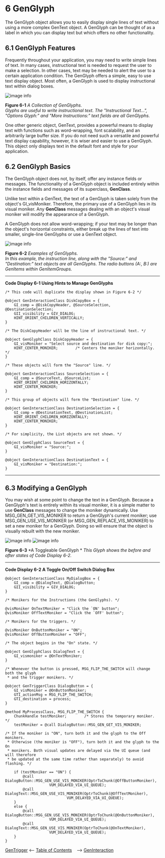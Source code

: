 # 6 GenGlyph

The GenGlyph object allows you to easily display single lines of text without 
using a more complex GenText object. A GenGlyph can be thought of as a 
label in which you can display text but which offers no other functionality.

## 6.1 GenGlyph Features

Frequently throughout your application, you may need to write simple lines 
of text. In many cases, instructional text is needed to request the user to 
make a selection. In other cases, text may be needed to alert the user to a 
certain application condition. The GenGlyph offers a simple, easy to use text 
display object. Most often, a GenGlyph is used to display instructional text 
within dialog boxes.

![image info](Figures/Fig6-1.png)

**Figure 6-1** *A Collection of GenGlyphs.*  
*Glyphs are useful to write instructional text. The "Instructional Text...", 
"Options Glyph:" and "More Instructions:" text fields are all GenGlyphs.*

One other generic object, GenText, provides a powerful means to display text 
with functions such as word-wrapping, font scalability, and an arbitrarily 
large buffer size. If you do not need such a versatile and powerful text display 
capability, however, it is wiser and easier to use a GenGlyph. This object only 
displays text in the default font and style for your application.

## 6.2 GenGlyph Basics

The GenGlyph object does not, by itself, offer any instance fields or messages. 
The functionality of a GenGlyph object is included entirely within the 
instance fields and messages of its superclass, **GenClass**.

Unlike text within a GenText, the text of a GenGlyph is taken solely from the 
object's GI_visMoniker. Therefore, the primary use of a GenGlyph lies in its 
visual moniker. Any **GenClass** messages dealing with an object's visual 
moniker will modify the appearance of a GenGlyph.

A GenGlyph does not allow word-wrapping; if your text may be longer than 
the object's horizontal constraints, either break up the lines of text into 
smaller, single-line GenGlyphs or use a GenText object. 

![image info](Figures/Fig6-2.png)

**Figure 6-2** *Examples of GenGlyphs.*  
*In this example, the instruction line, along with the "Source:" and 
"Destination:" text objects are all GenGlyphs. 
The radio buttons (A:, B:) are GenItems within GenItemGroups.*

----------
**Code Display 6-1 Using Hints to Manage GenGlyphs**

    /* This code will duplicate the display shown in Figure 6-2 */

    @object GenInteractionClass DiskCopyBox = {
        GI_comp = @DiskCopyHeader, @SourceSelection, @DestinationSelection;
        GII_visibility = GIV_DIALOG;
        HINT_ORIENT_CHILDREN_VERTICALLY;
    }

    /* The DiskCopyHeader will be the line of instructional text. */

    @object GenGlyphClass DiskCopyHeader = {
        GI_visMoniker = "Select source and destination for disk copy:";
        HINT_CENTER_MONIKER;        /* Centers the moniker horizontally. */
    }

    /* These objects will form the "Source" line. */

    @object GenInteractionClass SourceSelection = {
        GI_comp = @SourceText, @SourceList;
        HINT_ORIENT_CHILDREN_HORIZONTALLY;
        HINT_CENTER_MONIKER;
    }

    /* This group of objects will form the "Destination" line. */

    @object GenInteractionClass DestinationSelection = {
        GI_comp = @DestinationText, @DestinationList;
        HINT_ORIENT_CHILDREN_HORIZONTALLY;
        HINT_CENTER_MONIKER;
    }

    /* For simplicity, the List objects are not shown. */

    @object GenGlyphClass SourceText = {
        GI_visMoniker = "Source:";
    }

    @object GenInteractionClass DestinationText = {
        GI_visMoniker = "Destination:";
    }

----------
## 6.3 Modifying a GenGlyph

You may wish at some point to change the text in a GenGlyph. Because a 
GenGlyph's text is entirely within its visual moniker, it is a simple matter to 
use **GenClass** messages to change the moniker dynamically. Use 
MSG_GEN_GET_VIS_MONIKER to return a GenGlyph's current moniker; use 
MSG_GEN_USE_VIS_MONIKER (or MSG_GEN_REPLACE_VIS_MONIKER) to 
set a new moniker for a GenGlyph. Doing so will ensure that the object is 
visually rebuilt with the new moniker.

![image info](Figures/Fig6-3a.png) ![image info](Figures/Fig6-3b.png)

**Figure 6-3** *A Toggleable GenGlyph * 
*This Glyph shows the before and after states of Code Display 6-2.*

----------

**Code Display 6-2 A Toggle On/Off Switch Dialog Box**

    @object GenInteractionClass MyDialogBox = {
        GI_comp = @DialogText, @DialogButton;
        GII_visibility = GIV_DIALOG;
    }
    
    /* Monikers for the Instructions (the GenGlyphs). */

    @visMoniker OnTextMoniker = "Click the `ON' button";
    @visMoniker OffTextMoniker = "Click the `OFF' button";

    /* Monikers for the triggers. */

    @visMoniker OnButtonMoniker = "ON";
    @visMoniker OffButtonMoniker = "OFF";

    /* The object begins in the "On" state. */

    @object GenGlyphClass DialogText = {
        GI_vismoniker = @OnTextMoniker;
    }

    /* Whenever the button is pressed, MSG_FLIP_THE_SWITCH will change both the glyph
     * and the trigger monikers. */

    @object GenTriggerClass DialogButton = {
        GI_visMoniker = @OnButtonMoniker;
        GTI_actionMsg = MSG_FLIP_THE_SWITCH;
        GTI_destination = process;
    }

    @method MyProcessClass, MSG_FLIP_THE_SWITCH {
        ChunkHandle testMoniker;        /* Stores the temporary moniker. */
        testMoniker = @call DialogButton::MSG_GEN_GET_VIS_MONIKER;

    /* If the moniker is "ON", turn both it and the glyph to the Off monikers.
     * Otherwise (the moniker is "OFF"), turn both it and the glyph to the On
     * monikers. Both visual updates are delayed via the UI queue (and will therefore
     * be updated at the same time rather than separately) to avoid flashing. */

        if (testMoniker == "ON") {
            @call DialogButton::MSG_GEN_USE_VIS_MONIKER(OptrToChunk(@OffButtonMoniker),
                        VUM_DELAYED_VIA_UI_QUEUE);
            @call DialogText::MSG_GEN_USE_VIS_MONIKER(OptrToChunk(@OffTextMoniker),
                                VUM_DELAYED_VIA_UI_QUEUE);
        }
        else {
            @call DialogButton::MSG_GEN_USE_VIS_MONIKER(OptrToChunk(@OnButtonMoniker),
                        VUM_DELAYED_VIA_UI_QUEUE);
            @call DialogText::MSG_GEN_USE_VIS_MONIKER(OptrToChunk(@OnTextMoniker),
                        VUM_DELAYED_VIA_UI_QUEUE);
        }
    }

[GenTrigger](ogentrg.md) <-- [Table of Contents](../objects.md) &nbsp;&nbsp; --> [GenInteraction](ogenint.md)